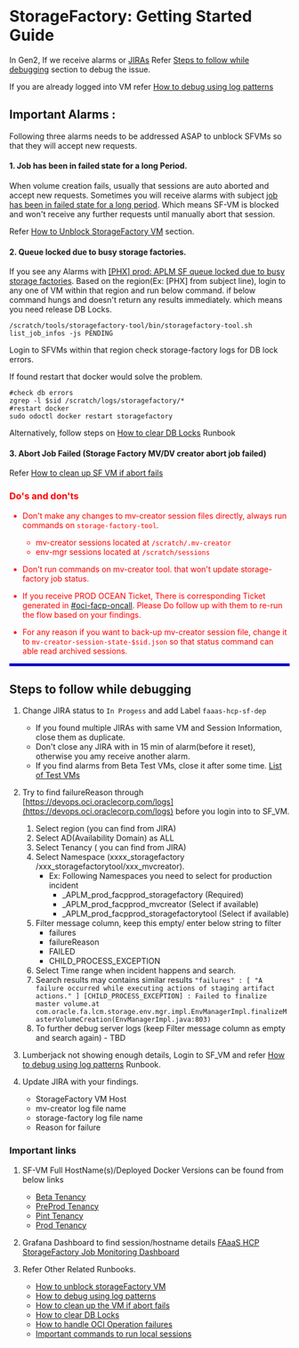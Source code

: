 # StorageFactory: Getting Started Guide

In Gen2, If we receive  alarms or [JIRAs](https://jira-sd.mc1.oracleiaas.com/secure/Dashboard.jspa?selectPageId=61415) 
Refer [Steps to follow while debugging](#steps-to-follow-while-debugging) section to debug the issue. 

If you are already logged into VM refer [How to debug using log patterns](debug-using-log-patterns.md)

<span id="important_alarms"></span>
## Important Alarms :

Following three alarms needs to be addressed ASAP to unblock SFVMs so that they will accept new requests.
 
#### 1. Job has been in failed state for a long Period.
When volume creation fails, usually that sessions are auto aborted and accept new requests.
Sometimes you will receive alarms with subject [job has been in failed state for a long period](https://jira-sd.mc1.oracleiaas.com/browse/APLM-772).
Which means SF-VM is blocked and won't receive any further requests until manually abort that session. 

Refer [How to Unblock StorageFactory VM](unblock-storagefactory-vm.md) section.

#### 2. Queue locked due to busy storage factories.
If you see any Alarms with [[PHX] prod: APLM SF queue locked due to busy storage factories](https://jira-sd.mc1.oracleiaas.com/browse/APLM-918).
Based on the region(Ex: [PHX] from subject line), login to any one of VM within that region and run below command. if below command hungs and doesn't return any results immediately.
which means you need release DB Locks. 

```shell script
/scratch/tools/storagefactory-tool/bin/storagefactory-tool.sh list_job_infos -js PENDING
```

Login to SFVMs within that region check storage-factory logs for DB lock errors.

If found restart that docker would solve the problem.
```shell script
#check db errors
zgrep -l $sid /scratch/logs/storagefactory/*
#restart docker 
sudo odoctl docker restart storagefactory
```

Alternatively, follow steps on [How to clear DB Locks](https://devops.oci.oraclecorp.com/runbooks/FAAASHCP/StorageFactory/how-to/clear-db-lock) Runbook

#### 3. Abort Job Failed (Storage Factory MV/DV creator abort job failed)

Refer [How to clean up SF VM if abort fails](cleanup-storagefactory-if-abort-fails.md)


<span style="color:red">

### Do's and don'ts
- Don't make any changes to mv-creator session files directly, always run commands on `storage-factory-tool`.
    
    -  mv-creator sessions located  at `/scratch/.mv-creator`
    -  env-mgr sessions located at  `/scratch/sessions`

- Don't run commands on mv-creator tool. that won't update storage-factory job status.

- If you receive PROD OCEAN Ticket, There is corresponding Ticket generated in [#oci-facp-oncall](slack://channel?team=Cloud-Infra-GBU&id=C02RVKVMG8J). Please Do follow up with them to re-run the flow based on your findings.

- For any reason if you want to back-up mv-creator session file, change it to `mv-creator-session-state-$sid.json` so that status command can able read archived sessions.

</span>
 
 
<hr style="border:2px solid blue"/>

<span id="steps-to-follow-while-debugging"></span>
## Steps to follow while debugging

1)  Change JIRA status to `In Progess` and add Label `faaas-hcp-sf-dep`

      - If you found multiple JIRAs with same VM and Session Information, close them as duplicate.
      - Don't close any JIRA with in 15 min of alarm(before it reset), otherwise you amy receive another alarm.
      - If you find alarms from Beta Test VMs, close it after some time. [List of Test VMs](https://confluence.oci.oraclecorp.com/pages/viewpage.action?spaceKey=FACP&title=Storage+Factory+Test+VM+Reservation)
      
2) Try to find failureReason through [https://devops.oci.oraclecorp.com/logs](https://devops.oci.oraclecorp.com/logs) before you login into to SF_VM.
      1. Select region (you can find from JIRA)
      2. Select AD(Availability Domain) as ALL 
      3. Select Tenancy ( you can find from JIRA)
      4. Select Namespace (xxxx_storagefactory /xxx_storagefactorytool/xxx_mvcreator).
         - Ex: Following Namespaces you need to select for production incident
             - _APLM_prod_facpprod_storagefactory (Required)
             - _APLM_prod_facpprod_mvcreator (Select if available)
             - _APLM_prod_facpprod_storagefactorytool  (Select if available)
      5. Filter message column, keep this empty/ enter below string to filter 
           - failures
           - failureReason
           - FAILED
           - CHILD_PROCESS_EXCEPTION
      6. Select Time range when incident happens and search. 
      7. Search results may contains similar results 
        ```
             "failures" : [ "A failure occurred while executing actions of staging artifact actions." ]
             [CHILD_PROCESS_EXCEPTION] : Failed to finalize master volume.at com.oracle.fa.lcm.storage.env.mgr.impl.EnvManagerImpl.finalizeMasterVolumeCreation(EnvManagerImpl.java:803)
        ```
      8. To further debug server logs (keep Filter message column as empty and search again) - TBD  
        
3) Lumberjack not showing enough details, Login to SF_VM and  refer [How to debug using log patterns](debug-using-log-patterns.md) Runbook.
     
4) Update JIRA with your findings.

    - StorageFactory VM Host
    - mv-creator log file name
    - storage-factory log file name
    - Reason for failure 
    
### Important links    
                   
1) SF-VM Full HostName(s)/Deployed Docker Versions can be found from below links

      - [Beta Tenancy](https://devops.oci.oraclecorp.com/odo/applications/facp-storage-factory-sf-docker-pop-beta/uk-london-1-ad-2?poolsPage=1)
      - [PreProd Tenancy](https://devops.oci.oraclecorp.com/odo/applications/facp-storage-factory-sf-docker-pop-preprod/phx-ad-3?poolsPage=1)
      - [Pint Tenancy](https://devops.oci.oraclecorp.com/odo/applications/facp-storage-factory-sf-docker-pop-pint/iad-ad-1?poolsPage=1)
      - [Prod Tenancy](https://devops.oci.oraclecorp.com/odo/applications/facp-storage-factory-sf-docker-pop-prod/ap-singapore-1-ad-1?poolsPage=1)

2) Grafana Dashboard to find session/hostname details [FAaaS HCP StorageFactory Job Monitoring Dashboard](https://grafana.oci.oraclecorp.com/d/8gaLsda7z/faaas-hcp-storagefactory-job-monitoring-dashboard?orgId=1)

3) Refer Other Related Runbooks.

    - [How to unblock storageFactory VM](unblock-storagefactory-vm.md)
    - [How to debug using log patterns](debug-using-log-patterns.md)
    - [How to clean up the VM if abort fails](cleanup-storagefactory-if-abort-fails.md)
    - [How to clear DB Locks](clear-db-lock.md)
    - [How to handle OCI Operation failures](handle-oci-bv-operation-failure.md)
    - [Important commands to run local sessions](important-commands.md)


